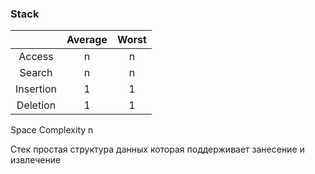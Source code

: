 
### Stack

|         |Average| Worst |
|:---:    |:---:  |:---:  |
|Access   | n     |   n   |
|Search   | n     |   n   |
|Insertion| 1     |   1   |
|Deletion | 1     |   1   |

Space Complexity n

Стек простая структура данных которая поддерживает занесение и извлечение

